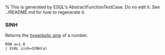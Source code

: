 % This is generated by ESQL's AbstractFunctionTestCase. Do no edit it. See ../README.md for how to regenerate it.

### SINH
Returns the [hyperbolic sine](https://en.wikipedia.org/wiki/Hyperbolic_functions) of a number.

```esql
ROW a=1.8
| EVAL sinh=SINH(a)
```
